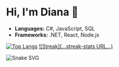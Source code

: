 # Hi, I'm Diana 👋  


- **Languages:** C#, JavaScript, SQL  
- **Frameworks:** .NET, React, Node.js  

[![Top Langs](https://github-readme-stats.vercel.app/api/top-langs/?username=Dianahfb&layout=compact)]()
[![Streak](...streak-stats URL...)]()

![Snake SVG](https://github.com/platane/snk/embed-url.svg)

<!--
**Dianahfb/Dianahfb** is a ✨ _special_ ✨ repository because its `README.md` (this file) appears on your GitHub profile.

Here are some ideas to get you started:

- 🔭 I’m currently working on ...
- 🌱 I’m currently learning ...
- 👯 I’m looking to collaborate on ...
- 🤔 I’m looking for help with ...
- 💬 Ask me about ...
- 📫 How to reach me: ...
- 😄 Pronouns: ...
- ⚡ Fun fact: ...
-->
